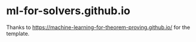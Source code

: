 # ml-for-solvers.github.io

Thanks to https://machine-learning-for-theorem-proving.github.io/ for the template.